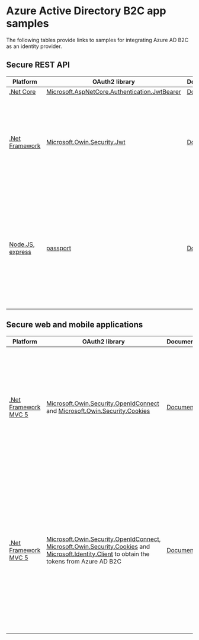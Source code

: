 # Azure Active Directory B2C app samples

The following tables provide links to samples for integrating Azure AD B2C as an identity provider.

## Secure REST API 

|Platform|OAuth2 library|Documentation|Sample|
|----|----|----|----|
|[.Net Core](https://docs.microsoft.com/en-us/aspnet/core/web-api/?view=aspnetcore-3.0)| [Microsoft.AspNetCore.Authentication.JwtBearer](https://www.nuget.org/packages/Microsoft.AspNetCore.Authentication.JwtBearer/)| [Documentation](apps/rest-api-dotnet-core)| |
|[.Net Framework](https://docs.microsoft.com/en-us/aspnet/web-api/)| [Microsoft.Owin.Security.Jwt](https://www.nuget.org/packages/Microsoft.Owin.Security.Jwt) |[Documentation](apps/rest-api-dotnet-fw-owin)| A combined [sample](https://github.com/Azure-Samples/active-directory-b2c-dotnet-webapp-and-webapi) for a .NET web application that calls a .NET Web API, both secured using Azure AD B2C.|
|[Node.JS](https://nodejs.org/en/), [express](https://www.npmjs.com/package/express)|[passport](https://www.npmjs.com/package/passport)|[Documentation](apps/rest-api-node-js)| A small node.js Web API [sample](https://github.com/Azure-Samples/active-directory-b2c-javascript-nodejs-webapi) for Azure AD B2C that shows how to protect your web api and accept B2C access tokens using passport.js.|


## Secure web and mobile applications 

|Platform|OAuth2 library|Documentation|Flow/Grant|
|----|----|----|----|
|[.Net Framework MVC 5](https://docs.microsoft.com/en-us/aspnet/mvc/overview/getting-started/introduction/getting-started)| [Microsoft.Owin.Security.OpenIdConnect](https://www.nuget.org/packages/Microsoft.Owin.Security.OpenIdConnect/) and [Microsoft.Owin.Security.Cookies](https://www.nuget.org/packages/Microsoft.Owin.Security.Cookies) | [Documentation](apps/web-dotnet-fw-owin-oidc) | Demonstrates how to implement sign-in to Microsoft through an ASP.NET MVC solution by using a traditional web browser-based application and **OpenID Connect**|
|[.Net Framework MVC 5](https://docs.microsoft.com/en-us/aspnet/mvc/overview/getting-started/introduction/getting-started)|  [Microsoft.Owin.Security.OpenIdConnect](https://www.nuget.org/packages/Microsoft.Owin.Security.OpenIdConnect/), [Microsoft.Owin.Security.Cookies](https://www.nuget.org/packages/Microsoft.Owin.Security.Cookies) and [Microsoft.Identity.Client](https://www.nuget.org/packages/Microsoft.Identity.Client/) to obtain the tokens from  Azure AD B2C| [Documentation](apps/web-dotnet-fw-owin-auth-code)  | Demonstrates how to implement sign-in to Microsoft through an ASP.NET MVC solution by using a traditional web browser-based application and **Authorization code grant** flow. Which allows the app to call a REST API with access token|


